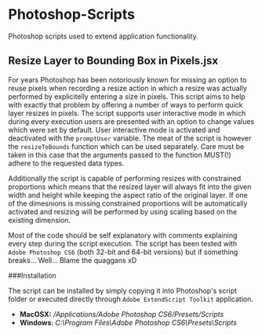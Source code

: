 # Photoshop-Scripts

Photoshop scripts used to extend application functionality.

## Resize Layer to Bounding Box in Pixels.jsx

For years Photoshop has been notoriously known for missing an option to reuse 
pixels when recording a resize action in which a resize was actually performed 
by explicitelly entering a size in pixels. This script aims to help with exactly
that problem by offering a number of ways to perform quick layer resizes in pixels.
The script supports user interactive mode in which during every execution users
are presented with an option to change values which were set by default. User 
interactive mode is activated and deactivated with the `promptUser` variable.
The meat of the script is however the `resizeToBounds` function which can be 
used separately. Care must be taken in this case that the arguments passed to the 
function MUST(!) adhere to the requested data types.

Additionally the script is capable of performing resizes with constrained proportions
which means that the resized layer will always fit into the given width and height
while keeping the aspect ratio of the original layer. If one of the dimesnions is 
missing constrained proportions will be automatically activated and resizing will 
be performed by using scaling based on the existing dimension. 
 
Most of the code should be self explanatory with comments explaining every step during
the script execution. The script has been tested with `Adobe Photoshop CS6` (both 32-bit 
and 64-bit versions) but if something breaks... Well... Blame the quaggans xD

###Installation

The script can be installed by simply copying it into Photoshop's script folder or executed
directly through `Adobe ExtendScript Toolkit` application.

- **MacOSX:** */Applications/Adobe Photoshop CS6/Presets/Scripts*
- **Windows**: *C:\Program Files\Adobe Photoshop CS6\Presets\Scripts*
